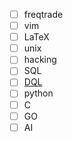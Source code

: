 - [ ] freqtrade
- [ ] vim
- [ ] LaTeX
- [ ] unix
- [ ] hacking
- [ ] SQL
- [ ] [DQL](https://blacksmithgu.github.io/obsidian-dataview/queries/structure/)
- [ ] python
- [ ] C
- [ ] GO
- [ ] AI